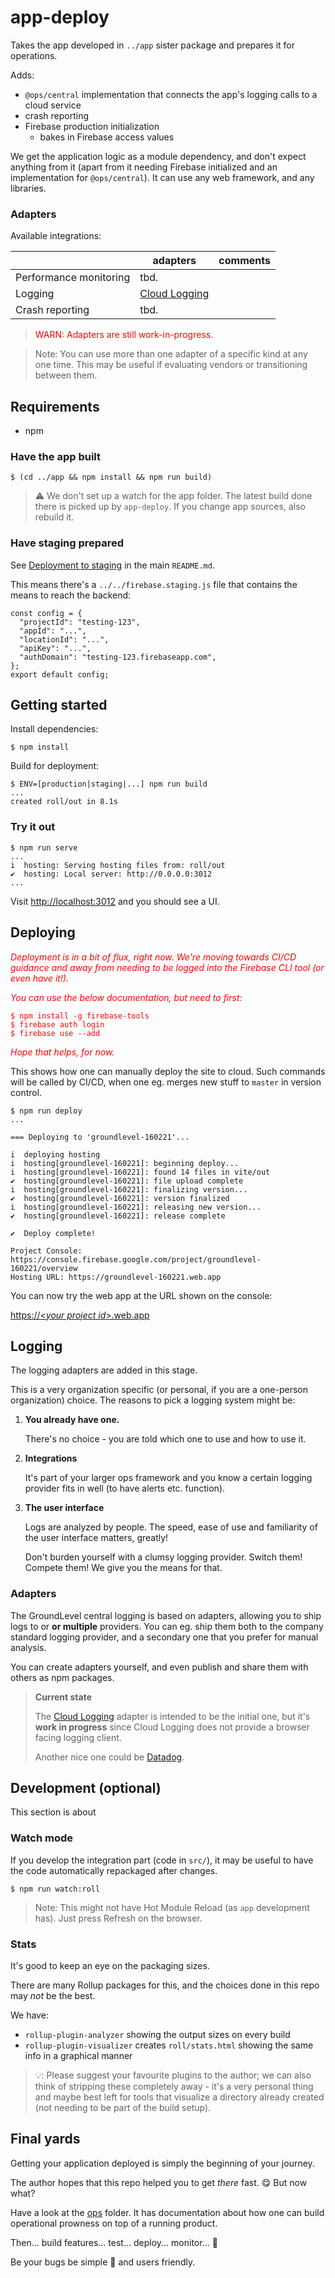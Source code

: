 # app-deploy

Takes the app developed in `../app` sister package and prepares it for operations.

Adds:

- `@ops/central` implementation that connects the app's logging calls to a cloud service
- crash reporting
- Firebase production initialization
  - bakes in Firebase access values

We get the application logic as a module dependency, and don't expect anything from it (apart from it needing Firebase initialized and an implementation for `@ops/central`). It can use any web framework, and any libraries.

### Adapters

Available integrations:

||adapters|comments|
|---|---|---|
|Performance monitoring|tbd.|
|Logging|[Cloud Logging](https://cloud.google.com/logging)|
|Crash reporting|tbd.|

><font color=red>WARN: Adapters are still work-in-progress.</font>

<p />

>Note: You can use more than one adapter of a specific kind at any one time. This may be useful if evaluating vendors or transitioning between them.

<!-- DELME?
### Relation to deployment

For this sub-package, you need to log in to a Firebase project (instructions below).

This project can be a staging project - you should only deal with the production instance via CI/CD. This allows you eg. to develop the operational wrapping, but often even being in this sub-package is not necessary: CI/CD takes your backend and app, and changes here are presumed to be rather rare.
-->


## Requirements

- npm

### Have the app built

```
$ (cd ../app && npm install && npm run build)
```

>⚠️ We don't set up a watch for the app folder. The latest build done there is picked up by `app-deploy`. If you change app sources, also rebuild it.

### Have staging prepared

See [Deployment to staging](../../README.md#deployment-to-staging) in the main `README.md`.

<!-- Editor's note:
The link above should work in GitHub; it doesn't work with the MacDown editor
-->

This means there's a `../../firebase.staging.js` file that contains the means to reach the backend:

```
const config = {
  "projectId": "testing-123",
  "appId": "...",
  "locationId": "...",
  "apiKey": "...",
  "authDomain": "testing-123.firebaseapp.com",
};
export default config;
```

<!-- remove???
### Provide `.env.{staging|...}.js`

The access values (Firebase configuration) get *baked into the front-end code* and therefore need to be known for the build step, for two reasons:

- removes one critical request on first load (makes the app score better on LightHouse)
- allows deployment to hosting providers other than Firebase (though this is likely not necessary)

Provide the target deployment's access values in `.env.{default|...}.js` in this form:

```
const config = {
  "projectId": "testing-123",
  "appId": "...",
  "locationId": "...",
  "apiKey": "...",
  "authDomain": "testing-123.firebaseapp.com",
};
export default config;
```

To work with multiple targets, have multiple such files (`.env.staging.js`, `.env.prod.js`) and set the `ENV` env.var. to define the target.

You may consider adding the configurations you use to version control (they are not secrets).
-->

## Getting started

Install dependencies:

```
$ npm install
```

Build for deployment:

```
$ ENV=[production|staging|...] npm run build
...
created roll/out in 8.1s
```

### Try it out

```
$ npm run serve
...
i  hosting: Serving hosting files from: roll/out
✔  hosting: Local server: http://0.0.0.0:3012
...
```

Visit [http://localhost:3012](http://localhost:3012) and you should see a UI.


## Deploying

<font color=red>*Deployment is in a bit of flux, right now. We're moving towards CI/CD guidance and away from needing to be logged into the Firebase CLI tool (or even have it!).*

*You can use the below documentation, but need to first:*

```
$ npm install -g firebase-tools
$ firebase auth login
$ firebase use --add
```

*Hope that helps, for now.*
</font>

This shows how one can manually deploy the site to cloud. Such commands will be called by CI/CD, when one eg. merges new stuff to `master` in version control.

```
$ npm run deploy
...

=== Deploying to 'groundlevel-160221'...

i  deploying hosting
i  hosting[groundlevel-160221]: beginning deploy...
i  hosting[groundlevel-160221]: found 14 files in vite/out
✔  hosting[groundlevel-160221]: file upload complete
i  hosting[groundlevel-160221]: finalizing version...
✔  hosting[groundlevel-160221]: version finalized
i  hosting[groundlevel-160221]: releasing new version...
✔  hosting[groundlevel-160221]: release complete

✔  Deploy complete!

Project Console: https://console.firebase.google.com/project/groundlevel-160221/overview
Hosting URL: https://groundlevel-160221.web.app
```

You can now try the web app at the URL shown on the console:

[https://&lt;<i>your project id</i>&gt;.web.app](https://YOUR-PROJECT-ID.web.app)

## Logging

The logging adapters are added in this stage.

This is a very organization specific (or personal, if you are a one-person organization) choice. The reasons to pick a logging system might be:

1. **You already have one.** 

	There's no choice - you are told which one to use and how to use it.

2. **Integrations**

	It's part of your larger ops framework and you know a certain logging provider fits in well (to have alerts etc. function).

3. **The user interface**

	Logs are analyzed by people. The speed, ease of use and familiarity of the user interface matters, greatly!
	
	Don't burden yourself with a clumsy logging provider. Switch them! Compete them! We give you the means for that.

### Adapters

The GroundLevel central logging is based on adapters, allowing you to ship logs to or **or multiple** providers. You can eg. ship them both to the company standard logging provider, and a secondary one that you prefer for manual analysis.

You can create adapters yourself, and even publish and share them with others as npm packages.

>**Current state**
>
>The [Cloud Logging](https://cloud.google.com/logging) adapter is intended to be the initial one, but it's **work in progress** since Cloud Logging does not provide a browser facing logging client.
>
>Another nice one could be [Datadog](https://www.datadoghq.com). 


## Development (optional)

This section is about 

### Watch mode

If you develop the integration part (code in `src/`), it may be useful to have the code automatically repackaged after changes.

```
$ npm run watch:roll
```

>Note: This might not have Hot Module Reload (as `app` development has). Just press Refresh on the browser.

<!-- hint: contributions on setting up HMR for Rollup are welcome :)
-->

### Stats

It's good to keep an eye on the packaging sizes.

There are many Rollup packages for this, and the choices done in this repo may *not* be the best.

We have:

- `rollup-plugin-analyzer` showing the output sizes on every build
- `rollup-plugin-visualizer` creates `roll/stats.html` showing the same info in a graphical manner

>💡: Please suggest your favourite plugins to the author; we can also think of stripping these completely away - it's a very personal thing and maybe best left for tools that visualize a directory already created (not needing to be part of the build setup).


## Final yards

Getting your application deployed is simply the beginning of your journey.

The author hopes that this repo helped you to get *there* fast. 😋 
But now what?

Have a look at the [ops](../../ops) folder. It has documentation about how one can build operational prowness on top of a running product.

<!-- tbd. ops is unfinished, but... didn't find better wording. :S -->

Then... build features... test... deploy... monitor... 🔁

Be your bugs be simple 🐞 and users friendly.
